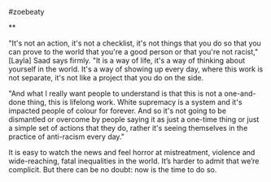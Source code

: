 #zoebeaty

**

"It's not an action, it's not a checklist, it's not things that you do so that you can prove to the world that you're a good person or that you're not racist," \[Layla\] Saad says firmly. "It is a way of life, it's a way of thinking about yourself in the world. It's a way of showing up every day, where this work is not separate, it's not like a project that you do on the side.

"And what I really want people to understand is that this is not a one-and-done thing, this is lifelong work. White supremacy is a system and it's impacted people of colour for forever. And so it's not going to be dismantled or overcome by people saying it as just a one-time thing or just a simple set of actions that they do, rather it's seeing themselves in the practice of anti-racism every day."

It is easy to watch the news and feel horror at mistreatment, violence and wide-reaching, fatal inequalities in the world. It’s harder to admit that we’re complicit. But there can be no doubt: now is the time to do so.
